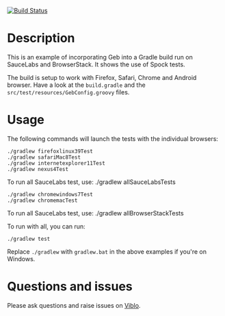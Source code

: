 [![Build Status](https://drone.io/github.com/geb/geb-example-gradle/status.png)](https://drone.io/github.com/geb/geb-example-gradle/latest)

# Description

This is an example of incorporating Geb into a Gradle build run on SauceLabs and BrowserStack. It shows the use of Spock tests.

The build is setup to work with Firefox, Safari, Chrome and Android browser. Have a look at the `build.gradle` and the `src/test/resources/GebConfig.groovy` files.

# Usage

The following commands will launch the tests with the individual browsers:
    
    ./gradlew firefoxlinux39Test
    ./gradlew safariMac8Test
    ./gradlew internetexplorer11Test
    ./gradlew nexus4Test
To run all SauceLabs test, use: ./gradlew allSauceLabsTests

    ./gradlew chromewindows7Test
    ./gradlew chromemacTest
To run all SauceLabs test, use: ./gradlew allBrowserStackTests

To run with all, you can run:

    ./gradlew test

Replace `./gradlew` with `gradlew.bat` in the above examples if you're on Windows.

# Questions and issues

Please ask questions and raise issues on [Viblo](https://viblo.asia/datnt/posts/N0bDM6B6M2X4).